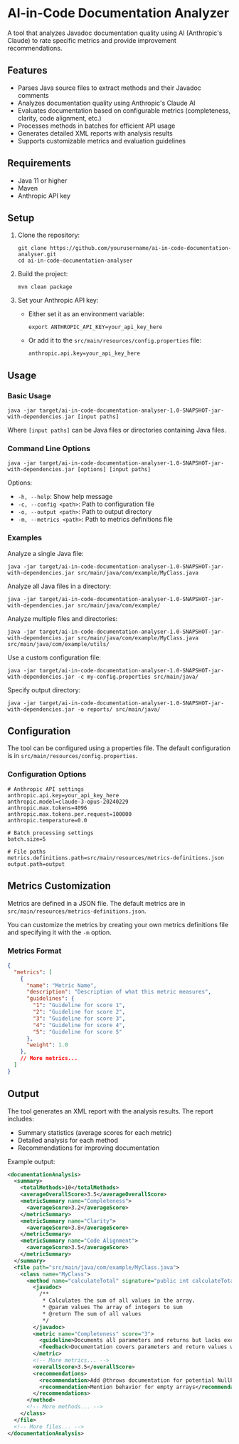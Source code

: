 # AI-in-Code Documentation Analyzer

A tool that analyzes Javadoc documentation quality using AI (Anthropic's Claude) to rate specific metrics and provide improvement recommendations.

## Features

- Parses Java source files to extract methods and their Javadoc comments
- Analyzes documentation quality using Anthropic's Claude AI
- Evaluates documentation based on configurable metrics (completeness, clarity, code alignment, etc.)
- Processes methods in batches for efficient API usage
- Generates detailed XML reports with analysis results
- Supports customizable metrics and evaluation guidelines

## Requirements

- Java 11 or higher
- Maven
- Anthropic API key

## Setup

1. Clone the repository:
   ```
   git clone https://github.com/yourusername/ai-in-code-documentation-analyser.git
   cd ai-in-code-documentation-analyser
   ```

2. Build the project:
   ```
   mvn clean package
   ```

3. Set your Anthropic API key:
   - Either set it as an environment variable:
     ```
     export ANTHROPIC_API_KEY=your_api_key_here
     ```
   - Or add it to the `src/main/resources/config.properties` file:
     ```
     anthropic.api.key=your_api_key_here
     ```

## Usage

### Basic Usage

```
java -jar target/ai-in-code-documentation-analyser-1.0-SNAPSHOT-jar-with-dependencies.jar [input paths]
```

Where `[input paths]` can be Java files or directories containing Java files.

### Command Line Options

```
java -jar target/ai-in-code-documentation-analyser-1.0-SNAPSHOT-jar-with-dependencies.jar [options] [input paths]
```

Options:
- `-h, --help`: Show help message
- `-c, --config <path>`: Path to configuration file
- `-o, --output <path>`: Path to output directory
- `-m, --metrics <path>`: Path to metrics definitions file

### Examples

Analyze a single Java file:
```
java -jar target/ai-in-code-documentation-analyser-1.0-SNAPSHOT-jar-with-dependencies.jar src/main/java/com/example/MyClass.java
```

Analyze all Java files in a directory:
```
java -jar target/ai-in-code-documentation-analyser-1.0-SNAPSHOT-jar-with-dependencies.jar src/main/java/com/example/
```

Analyze multiple files and directories:
```
java -jar target/ai-in-code-documentation-analyser-1.0-SNAPSHOT-jar-with-dependencies.jar src/main/java/com/example/MyClass.java src/main/java/com/example/utils/
```

Use a custom configuration file:
```
java -jar target/ai-in-code-documentation-analyser-1.0-SNAPSHOT-jar-with-dependencies.jar -c my-config.properties src/main/java/
```

Specify output directory:
```
java -jar target/ai-in-code-documentation-analyser-1.0-SNAPSHOT-jar-with-dependencies.jar -o reports/ src/main/java/
```

## Configuration

The tool can be configured using a properties file. The default configuration is in `src/main/resources/config.properties`.

### Configuration Options

```properties
# Anthropic API settings
anthropic.api.key=your_api_key_here
anthropic.model=claude-3-opus-20240229
anthropic.max.tokens=4096
anthropic.max.tokens.per.request=100000
anthropic.temperature=0.0

# Batch processing settings
batch.size=5

# File paths
metrics.definitions.path=src/main/resources/metrics-definitions.json
output.path=output
```

## Metrics Customization

Metrics are defined in a JSON file. The default metrics are in `src/main/resources/metrics-definitions.json`.

You can customize the metrics by creating your own metrics definitions file and specifying it with the `-m` option.

### Metrics Format

```json
{
  "metrics": [
    {
      "name": "Metric Name",
      "description": "Description of what this metric measures",
      "guidelines": {
        "1": "Guideline for score 1",
        "2": "Guideline for score 2",
        "3": "Guideline for score 3",
        "4": "Guideline for score 4",
        "5": "Guideline for score 5"
      },
      "weight": 1.0
    },
    // More metrics...
  ]
}
```

## Output

The tool generates an XML report with the analysis results. The report includes:

- Summary statistics (average scores for each metric)
- Detailed analysis for each method
- Recommendations for improving documentation

Example output:

```xml
<documentationAnalysis>
  <summary>
    <totalMethods>10</totalMethods>
    <averageOverallScore>3.5</averageOverallScore>
    <metricSummary name="Completeness">
      <averageScore>3.2</averageScore>
    </metricSummary>
    <metricSummary name="Clarity">
      <averageScore>3.8</averageScore>
    </metricSummary>
    <metricSummary name="Code Alignment">
      <averageScore>3.5</averageScore>
    </metricSummary>
  </summary>
  <file path="src/main/java/com/example/MyClass.java">
    <class name="MyClass">
      <method name="calculateTotal" signature="public int calculateTotal(int[] values)">
        <javadoc>
          /**
           * Calculates the sum of all values in the array.
           * @param values The array of integers to sum
           * @return The sum of all values
           */
        </javadoc>
        <metric name="Completeness" score="3">
          <guideline>Documents all parameters and returns but lacks exception handling or edge cases</guideline>
          <feedback>Documentation covers parameters and return values well, but lacks exception information.</feedback>
        </metric>
        <!-- More metrics... -->
        <overallScore>3.5</overallScore>
        <recommendations>
          <recommendation>Add @throws documentation for potential NullPointerException</recommendation>
          <recommendation>Mention behavior for empty arrays</recommendation>
        </recommendations>
      </method>
      <!-- More methods... -->
    </class>
  </file>
  <!-- More files... -->
</documentationAnalysis>
```

